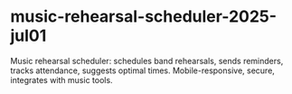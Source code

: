 # music-rehearsal-scheduler-2025-jul01
Music rehearsal scheduler: schedules band rehearsals, sends reminders, tracks attendance, suggests optimal times. Mobile-responsive, secure, integrates with music tools.
